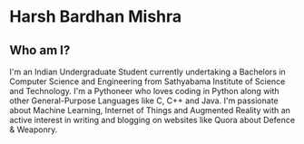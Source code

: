 # Harsh Bardhan Mishra 

## Who am I? 

I'm an Indian Undergraduate Student currently undertaking a Bachelors in Computer Science and Engineering from Sathyabama 
Institute of Science and Technology. I'm a Pythoneer who loves coding in Python along with other General-Purpose Languages
like C, C++ and Java. I'm passionate about Machine Learning, Internet of Things and Augmented Reality with an active interest
in writing and blogging on websites like Quora about Defence & Weaponry. 
